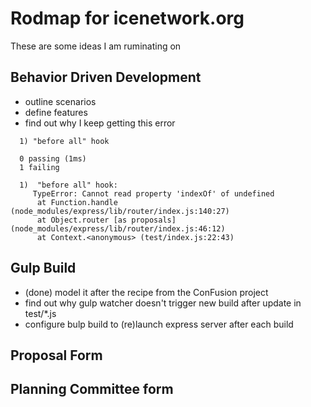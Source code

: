 # Rodmap for icenetwork.org

These are some ideas I am ruminating on



## Behavior Driven Development

* outline scenarios
* define features
* find out why I keep getting this error
```
  1) "before all" hook

  0 passing (1ms)
  1 failing

  1)  "before all" hook:
     TypeError: Cannot read property 'indexOf' of undefined
      at Function.handle (node_modules/express/lib/router/index.js:140:27)
      at Object.router [as proposals] (node_modules/express/lib/router/index.js:46:12)
      at Context.<anonymous> (test/index.js:22:43)
```



## Gulp Build

* (done) model it after the recipe from the ConFusion project
* find out why gulp watcher doesn't trigger new build after update in test/*.js
* configure bulp build to (re)launch express server after each build




## Proposal Form





## Planning Committee form





